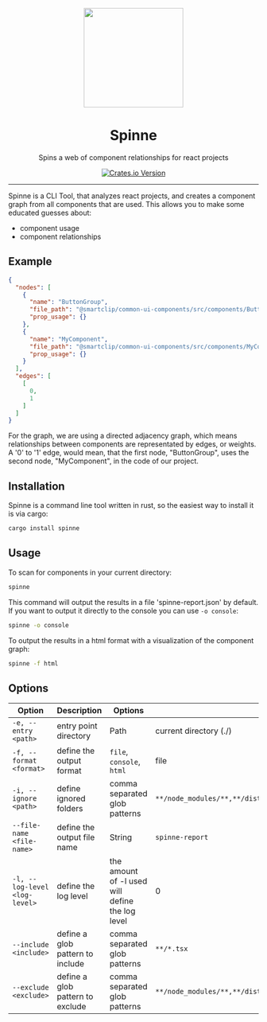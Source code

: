 <p align="center">
<img src="https://i.imghippo.com/files/wZYd5959gc.png" height="200">
</p>

<h1 align="center">
  Spinne
</h1>
<p align="center">
Spins a web of component relationships for react projects
</p>
<p align="center">
  <a href="https://crates.io/crates/spinne"><img alt="Crates.io Version" src="https://img.shields.io/crates/v/spinne?style=for-the-badge&label=%20"></a>
</p>

---

Spinne is a CLI Tool, that analyzes react projects, and creates a component graph from all components that are used. This allows you to make some educated guesses about:
- component usage
- component relationships

## Example

```json
{
  "nodes": [
    {
      "name": "ButtonGroup",
      "file_path": "@smartclip/common-ui-components/src/components/Button/ButtonGroup.tsx",
      "prop_usage": {}
    },
    {
      "name": "MyComponent",
      "file_path": "@smartclip/common-ui-components/src/components/MyComponent.tsx",
      "prop_usage": {}
    }
  ],
  "edges": [
    [
      0,
      1
    ]
  ]
}
```

For the graph, we are using a directed adjacency graph, which means relationships between components are representated by edges, or weights.
A '0' to '1' edge, would mean, that the first node, "ButtonGroup", uses the second node, "MyComponent", in the code of our project.

## Installation

Spinne is a command line tool written in rust, so the easiest way to install it is via cargo:

```bash
cargo install spinne
```

## Usage

To scan for components in your current directory:

```bash
spinne
```

This command will output the results in a file 'spinne-report.json' by default.
If you want to output it directly to the console you can use `-o console`:

```bash
spinne -o console
```

To output the results in a html format with a visualization of the component graph:

```bash
spinne -f html
```

## Options

| Option | Description | Options | Default |
| --- | --- | --- | --- |
| `-e, --entry <path>` | entry point directory | Path | current directory (./) |
| `-f, --format <format>` | define the output format | `file`, `console`, `html` | file |
| `-i, --ignore <path>` | define ignored folders | comma separated glob patterns | `**/node_modules/**,**/dist/**,**/build/**` |
| `--file-name <file-name>` | define the output file name | String | `spinne-report` |
| `-l, --log-level <log-level>` | define the log level | the amount of -l used will define the log level | 0 |
| `--include <include>` | define a glob pattern to include | comma separated glob patterns | `**/*.tsx` |
| `--exclude <exclude>` | define a glob pattern to exclude | comma separated glob patterns | `**/node_modules/**,**/dist/**,**/build/**,**/*.stories.tsx,**/*.test.tsx` |
